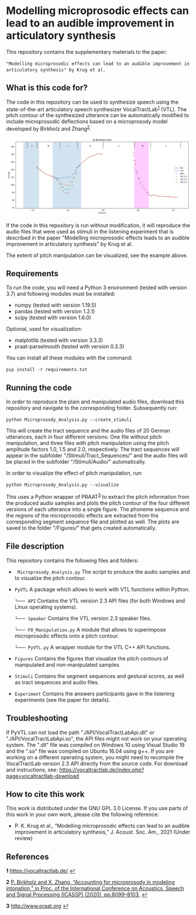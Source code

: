 # Modelling microprosodic effects can lead to an audible improvement in articulatory synthesis
This repository contains the supplementary materials to the paper:

``"Modelling microprosodic effects can lead to an audible improvement in articulatory synthesis" by Krug et al.``


## What is this code for?
The code in this repository can be used to synthesize speech using the state-of-the-art articulatory speech synthesizer VocalTractLab<sup id="a1">[1](#f1)</sup> (VTL). The pitch contour of the synthesized utterance can be automatically modified to include microprosodic deflections based on a microprosody model developed by Birkholz and Zhang<sup id="a2">[2](#f2)</sup>.

![Screenshot Target Optimizer 2.0](Examples/F0_02-Bewirken-final.png)

If the code in this repository is run without modification, it will reproduce the audio files that were used as stimuli in the listening experiment that is described in the paper "Modelling microprosodic effects leads to an audible improvement in articulatory synthesis" by Krug et al.

The extent of pitch manipulation can be visualized, see the example above.


## Requirements
To run the code, you will need a Python 3 environment (tested with version 3.7) and following modules must be installed:
- numpy    (tested with version 1.19.5)
- pandas   (tested with version 1.2.1)
- scipy    (tested with version 1.6.0)

Optional, used for visualization:
- matplotlib        (tested with version 3.3.3)
- praat-parselmouth (tested with version 0.3.3)

You can install all these modules with the command:

``pip install -r requirements.txt``

## Running the code
In order to reproduce the plain and manipulated audio files, download this repository and navigate to the corresponding folder. Subsequently run:

``python Microprosody_Analysis.py --create_stimuli``

This will create the tract sequence and the audio files of 20 German utterances, each in four different versions: One file without pitch manipulation, and three files with pitch manipulation using the pitch amplitude factors 1.0, 1.5 and 2.0, respectively. The tract sequences will appear in the subfolder "/Stimuli/Tract_Sequences/" and the audio files will be placed in the subfolder "/Stimuli/Audio/" automatically.

In order to visualize the effect of pitch manipulation, run:

``python Microprosody_Analysis.py --visualize``

This uses a Python wrapper of PRAAT<sup id="a3">[3](#f3)</sup> to extract the pitch information from the produced audio samples and plots the pitch contour of the four different versions of each utterance into a single figure. The phoneme sequence and the regions of the microprosodic effects are extracted from the corresponding segment sequence file and plotted as well. The plots are saved to the folder "/Figures/" that gets created automatically.


## File description

This repository contains the following files and folders:
- `` Microprosody_Analysis.py`` The script to produce the audio samples and to visualize the pitch contour.
- ```PyVTL``` A package which allows to work with VTL functions within Python.

  ```└─── API``` Contains the VTL version 2.3 API files (for both Windows and Linux operating systems).
  
  ```└─── Speaker``` Contains the VTL version 2.3 speaker files.
  
  ```└─── F0_Manipulation.py``` A module that allows to superimpose microprosodic effects onto a pitch contour.
  
  ```└─── PyVTL.py``` A wrapper module for the VTL C++ API functions.
 
- ```Figures``` Contains the figures that visualize the pitch contours of manipulated and non-manipulated samples.

- ```Stimuli``` Contains the segment sequences and gestural scores, as well as tract sequences and audio files.

- ```Experiment``` Contains the answers participants gave in the listening experiments (see the paper for details).

## Troubleshooting

If PyVTL can not load the path "./API/VocalTractLabApi.dll" or "./API/VocalTractLabApi.so", the API files might not work on your operating system. The ".dll" file was compiled on Windows 10 using Visual Studio 19 and the ".so" file was compiled on Ubuntu 16.04 using g++. If you are working on a different operating system, you might need to recompile the VocalTractLab version 2.3 API directly from the source code. For download and instructions, see: https://vocaltractlab.de/index.php?page=vocaltractlab-download



## How to cite this work

This work is distributed under the GNU GPL 3.0 License. If you use parts of this work in your own work, please cite the following reference:

- P. K. Krug et al., “Modelling microprosodic effects can lead to an audible improvement in articulatory synthesis,” J. Acoust. Soc. Am., 2021 (Under review)

## References
<b id="f1">1</b> https://vocaltractlab.de/ [↩](#a1)

<b id="f2">2</b> [P. Birkholz and X. Zhang, “Accounting for microprosody in modeling  intonation,”  in Proc. of the International Conference on Acoustics, Speech and Signal Processing (ICASSP) (2020), pp.8099–8103.](https://vocaltractlab.de/publications/birkholz-2020-icassp.pdf) [↩](#a2)

<b id="f3">3</b> http://www.praat.org [↩](#a3)
